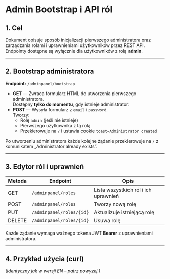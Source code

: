 # Admin Bootstrap i API ról

## 1. Cel
Dokument opisuje sposób inicjalizacji pierwszego administratora oraz zarządzania rolami i uprawnieniami użytkowników przez REST API.  
Endpointy dostępne są wyłącznie dla użytkowników z rolą **admin**.

---

## 2. Bootstrap administratora

**Endpoint:** `/adminpanel/bootstrap`

- **GET** — Zwraca formularz HTML do utworzenia pierwszego administratora.  
  Dostępny **tylko do momentu**, gdy istnieje administrator.
- **POST** — Wysyła formularz z `email` i `password`.  
  Tworzy:
  - Rolę `admin` (jeśli nie istnieje)
  - Pierwszego użytkownika z tą rolą
  - Przekierowuje na `/` i ustawia cookie `toast=Administrator created`

Po utworzeniu administratora każde kolejne żądanie przekierowuje na `/` z komunikatem „Administrator already exists”.

---

## 3. Edytor ról i uprawnień

| Metoda | Endpoint | Opis |
|---------|-----------|------|
| GET | `/adminpanel/roles` | Lista wszystkich ról i ich uprawnień |
| POST | `/adminpanel/roles` | Tworzy nową rolę |
| PUT | `/adminpanel/roles/{id}` | Aktualizuje istniejącą rolę |
| DELETE | `/adminpanel/roles/{id}` | Usuwa rolę |

Każde żądanie wymaga ważnego tokena JWT **Bearer** z uprawnieniami administratora.

---

## 4. Przykład użycia (curl)

*(Identyczny jak w wersji EN – patrz powyżej.)*
